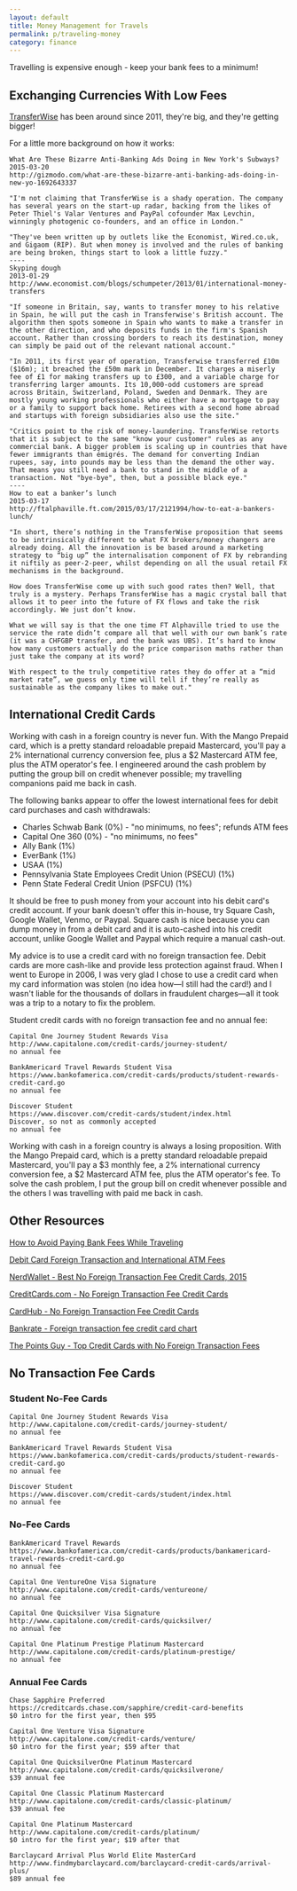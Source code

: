 ```yaml
---
layout: default
title: Money Management for Travels
permalink: p/traveling-money
category: finance
---
```


Travelling is expensive enough - keep your bank fees to a minimum!

Exchanging Currencies With Low Fees
-----------------------------------

[TransferWise](https://transferwise.com/) has been around since 2011, they're big, and they're getting bigger!

For a little more background on how it works:

    What Are These Bizarre Anti-Banking Ads Doing in New York's Subways?
    2015-03-20
    http://gizmodo.com/what-are-these-bizarre-anti-banking-ads-doing-in-new-yo-1692643337

    "I'm not claiming that TransferWise is a shady operation. The company has several years on the start-up radar, backing from the likes of Peter Thiel's Valar Ventures and PayPal cofounder Max Levchin, winningly photogenic co-founders, and an office in London."

    "They've been written up by outlets like the Economist, Wired.co.uk, and Gigaom (RIP). But when money is involved and the rules of banking are being broken, things start to look a little fuzzy."
    ----
    Skyping dough
    2013-01-29
    http://www.economist.com/blogs/schumpeter/2013/01/international-money-transfers

    "If someone in Britain, say, wants to transfer money to his relative in Spain, he will put the cash in Transferwise's British account. The algorithm then spots someone in Spain who wants to make a transfer in the other direction, and who deposits funds in the firm's Spanish account. Rather than crossing borders to reach its destination, money can simply be paid out of the relevant national account."

    "In 2011, its first year of operation, Transferwise transferred £10m ($16m); it breached the £50m mark in December. It charges a miserly fee of £1 for making transfers up to £300, and a variable charge for transferring larger amounts. Its 10,000-odd customers are spread across Britain, Switzerland, Poland, Sweden and Denmark. They are mostly young working professionals who either have a mortgage to pay or a family to support back home. Retirees with a second home abroad and startups with foreign subsidiaries also use the site."

    "Critics point to the risk of money-laundering. TransferWise retorts that it is subject to the same "know your customer" rules as any commercial bank. A bigger problem is scaling up in countries that have fewer immigrants than émigrés. The demand for converting Indian rupees, say, into pounds may be less than the demand the other way. That means you still need a bank to stand in the middle of a transaction. Not "bye-bye", then, but a possible black eye."
    ----
    How to eat a banker’s lunch
    2015-03-17
    http://ftalphaville.ft.com/2015/03/17/2121994/how-to-eat-a-bankers-lunch/

    "In short, there’s nothing in the TransferWise proposition that seems to be intrinsically different to what FX brokers/money changers are already doing. All the innovation is be based around a marketing strategy to “big up” the internalisation component of FX by rebranding it niftily as peer-2-peer, whilst depending on all the usual retail FX mechanisms in the background.

    How does TransferWise come up with such good rates then? Well, that truly is a mystery. Perhaps TransferWise has a magic crystal ball that allows it to peer into the future of FX flows and take the risk accordingly. We just don’t know.

    What we will say is that the one time FT Alphaville tried to use the service the rate didn’t compare all that well with our own bank’s rate (it was a CHFGBP transfer, and the bank was UBS). It’s hard to know how many customers actually do the price comparison maths rather than just take the company at its word?

    With respect to the truly competitive rates they do offer at a “mid market rate”, we guess only time will tell if they’re really as sustainable as the company likes to make out."

International Credit Cards
--------------------------

Working with cash in a foreign country is never fun. With the Mango Prepaid card, which is a pretty standard reloadable prepaid Mastercard, you'll pay a 2% international currency conversion fee, plus a $2 Mastercard ATM fee, plus the ATM operator's fee. I engineered around the cash problem by putting the group bill on credit whenever possible; my travelling companions paid me back in cash.

The following banks appear to offer the lowest international fees for debit card purchases and cash withdrawals:

-   Charles Schwab Bank (0%) - "no minimums, no fees"; refunds ATM fees
-   Capital One 360 (0%) - "no minimums, no fees"
-   Ally Bank (1%)
-   EverBank (1%)
-   USAA (1%)
-   Pennsylvania State Employees Credit Union (PSECU) (1%)
-   Penn State Federal Credit Union (PSFCU) (1%)

It should be free to push money from your account into his debit card's credit account. If your bank doesn't offer this in-house, try Square Cash, Google Wallet, Venmo, or Paypal. Square cash is nice because you can dump money in from a debit card and it is auto-cashed into his credit account, unlike Google Wallet and Paypal which require a manual cash-out.

My advice is to use a credit card with no foreign transaction fee. Debit cards are more cash-like and provide less protection against fraud. When I went to Europe in 2006, I was very glad I chose to use a credit card when my card information was stolen (no idea how—I still had the card!) and I wasn't liable for the thousands of dollars in fraudulent charges—all it took was a trip to a notary to fix the problem.

Student credit cards with no foreign transaction fee and no annual fee:

    Capital One Journey Student Rewards Visa
    http://www.capitalone.com/credit-cards/journey-student/
    no annual fee

    BankAmericard Travel Rewards Student Visa
    https://www.bankofamerica.com/credit-cards/products/student-rewards-credit-card.go
    no annual fee

    Discover Student
    https://www.discover.com/credit-cards/student/index.html
    Discover, so not as commonly accepted
    no annual fee

Working with cash in a foreign country is always a losing proposition. With the Mango Prepaid card, which is a pretty standard reloadable prepaid Mastercard, you'll pay a $3 monthly fee, a 2% international currency conversion fee, a $2 Mastercard ATM fee, plus the ATM operator's fee. To solve the cash problem, I put the group bill on credit whenever possible and the others I was travelling with paid me back in cash.

Other Resources
---------------

[How to Avoid Paying Bank Fees While Traveling](http://www.nomadicmatt.com/travel-blogs/avoid-paying-bank-fees-traveling/)

[Debit Card Foreign Transaction and International ATM Fees](http://www.nerdwallet.com/blog/banking/debit-card-foreign-transaction-international-atm-fees/)

[NerdWallet - Best No Foreign Transaction Fee Credit Cards, 2015](http://www.nerdwallet.com/blog/top-credit-cards/no-foreign-transaction-fee-credit-card/)

[CreditCards.com - No Foreign Transaction Fee Credit Cards](http://www.creditcards.com/no-foreign-transaction-fee.php)

[CardHub - No Foreign Transaction Fee Credit Cards](http://www.cardhub.com/credit-cards/foreign-transaction-fee/)

[Bankrate - Foreign transaction fee credit card chart](http://www.bankrate.com/finance/credit-cards/credit-card-foreign-transaction-fee-chart.aspx)

[The Points Guy - Top Credit Cards with No Foreign Transaction Fees](http://thepointsguy.com/2015/02/avoid-a-nasty-surprise-on-international-trips/)

No Transaction Fee Cards
------------------------

### Student No-Fee Cards

    Capital One Journey Student Rewards Visa
    http://www.capitalone.com/credit-cards/journey-student/
    no annual fee

    BankAmericard Travel Rewards Student Visa
    https://www.bankofamerica.com/credit-cards/products/student-rewards-credit-card.go
    no annual fee

    Discover Student
    https://www.discover.com/credit-cards/student/index.html
    no annual fee

### No-Fee Cards

    BankAmericard Travel Rewards
    https://www.bankofamerica.com/credit-cards/products/bankamericard-travel-rewards-credit-card.go
    no annual fee

    Capital One VentureOne Visa Signature
    http://www.capitalone.com/credit-cards/ventureone/
    no annual fee

    Capital One Quicksilver Visa Signature
    http://www.capitalone.com/credit-cards/quicksilver/
    no annual fee

    Capital One Platinum Prestige Platinum Mastercard
    http://www.capitalone.com/credit-cards/platinum-prestige/
    no annual fee

### Annual Fee Cards

    Chase Sapphire Preferred
    https://creditcards.chase.com/sapphire/credit-card-benefits
    $0 intro for the first year, then $95

    Capital One Venture Visa Signature
    http://www.capitalone.com/credit-cards/venture/
    $0 intro for the first year; $59 after that

    Capital One QuicksilverOne Platinum Mastercard
    http://www.capitalone.com/credit-cards/quicksilverone/
    $39 annual fee

    Capital One Classic Platinum Mastercard
    http://www.capitalone.com/credit-cards/classic-platinum/
    $39 annual fee

    Capital One Platinum Mastercard
    http://www.capitalone.com/credit-cards/platinum/
    $0 intro for the first year; $19 after that

    Barclaycard Arrival Plus World Elite MasterCard
    http://www.findmybarclaycard.com/barclaycard-credit-cards/arrival-plus/
    $89 annual fee
